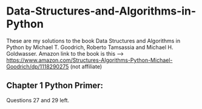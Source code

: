 # Data-Structures-and-Algorithms-in-Python
These are my solutions to the book Data Structures and Algorithms in Python by Michael T. Goodrich, Roberto Tamsassia and Michael H. Goldwasser.
Amazon link to the book is this -->  https://www.amazon.com/Structures-Algorithms-Python-Michael-Goodrich/dp/1118290275
(not affiliate)

## Chapter 1 Python Primer: 
Questions 27 and 29 left. 
